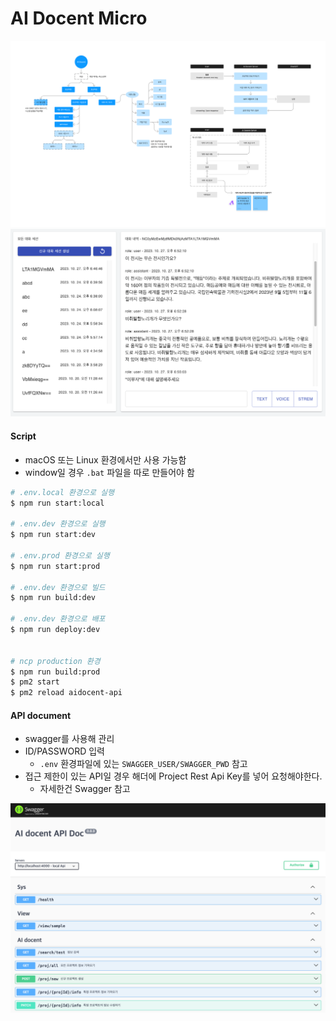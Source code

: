 # AI Docent Micro

![캡처3](./readme/sample02.png)
![캡처2](./readme/sample01.png)

#### Script

- macOS 또는 Linux 환경에서만 사용 가능함
- window일 경우 `.bat` 파일을 따로 만들어야 함

```bash
# .env.local 환경으로 실행
$ npm run start:local

# .env.dev 환경으로 실행
$ npm run start:dev

# .env.prod 환경으로 실행
$ npm run start:prod

# .env.dev 환경으로 빌드
$ npm run build:dev

# .env.dev 환경으로 배포
$ npm run deploy:dev


# ncp production 환경
$ npm run build:prod
$ pm2 start
$ pm2 reload aidocent-api
```

#### API document

- swagger를 사용해 관리
- ID/PASSWORD 입력
  - `.env` 환경파일에 있는 `SWAGGER_USER/SWAGGER_PWD` 참고
- 접근 제한이 있는 API일 경우 해더에 Project Rest Api Key를 넣어 요청해야한다.
  - 자세한건 Swagger 참고

![캡처1](./readme/swagger.png)
